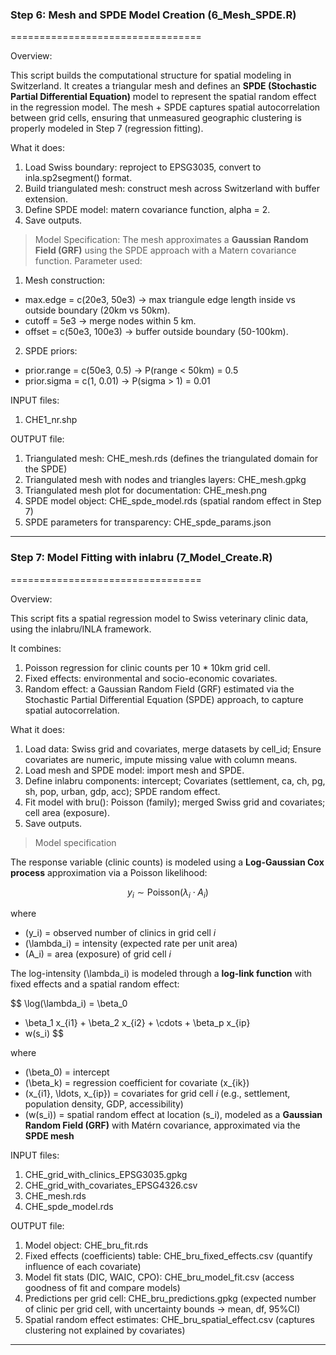 ### Step 6: Mesh and SPDE Model Creation (6_Mesh_SPDE.R)
=================================

Overview:

This script builds the computational structure for spatial modeling in Switzerland.
It creates a triangular mesh and defines an **SPDE (Stochastic Partial Differential Equation)** model to represent the spatial random effect in the regression model.
The mesh + SPDE captures spatial autocorrelation between grid cells, ensuring that unmeasured geographic clustering is properly modeled in Step 7 (regression fitting).

What it does:
1. Load Swiss boundary: reproject to EPSG3035, convert to inla.sp2segment() format. 
2. Build triangulated mesh: construct mesh across Switzerland with buffer extension.
3. Define SPDE model: matern covariance function, alpha = 2.
4. Save outputs.

> Model Specification:
The mesh approximates a **Gaussian Random Field (GRF)** using the SPDE approach with a Matern covariance function.
Parameter used:
1. Mesh construction:
  - max.edge = c(20e3, 50e3) -> max triangule edge length inside vs outside boundary (20km vs 50km).
  - cutoff = 5e3 -> merge nodes within 5 km.
  - offset = c(50e3, 100e3) -> buffer outside boundary (50-100km).
2. SPDE priors:
  - prior.range = c(50e3, 0.5) -> P(range < 50km) = 0.5
  - prior.sigma = c(1, 0.01) -> P(sigma > 1) = 0.01

INPUT files:
1. CHE1_nr.shp

OUTPUT file:
1. Triangulated mesh: CHE_mesh.rds (defines the triangulated domain for the SPDE)
2. Triangulated mesh with nodes and triangles layers: CHE_mesh.gpkg
3. Triangulated mesh plot for documentation: CHE_mesh.png
4. SPDE model object: CHE_spde_model.rds (spatial random effect in Step 7)
5. SPDE parameters for transparency: CHE_spde_params.json
----------------------
### Step 7: Model Fitting with inlabru (7_Model_Create.R)
=================================

Overview:

This script fits a spatial regression model to Swiss veterinary clinic data, using the inlabru/INLA framework.

It combines:
1. Poisson regression for clinic counts per 10 * 10km grid cell.
2. Fixed effects: environmental and socio-economic covariates.
3. Random effect: a Gaussian Random Field (GRF) estimated via the Stochastic Partial Differential Equation (SPDE) approach, to capture spatial autocorrelation.

What it does:
1. Load data: Swiss grid and covariates, merge datasets by cell_id; Ensure covariates are numeric, impute missing value with column means.
2. Load mesh and SPDE model: import mesh and SPDE.
3. Define inlabru components: intercept; Covariates (settlement, ca, ch, pg, sh, pop, urban, gdp, acc); SPDE random effect.
4. Fit model with bru(): Poisson (family); merged Swiss grid and covariates; cell area (exposure).
5. Save outputs.

> Model specification

The response variable (clinic counts) is modeled using a **Log-Gaussian Cox process** approximation via a Poisson likelihood:

$$
y_i \sim \text{Poisson}(\lambda_i \cdot A_i)
$$

where  
- \(y_i\) = observed number of clinics in grid cell *i*  
- \(\lambda_i\) = intensity (expected rate per unit area)  
- \(A_i\) = area (exposure) of grid cell *i*  

The log-intensity \(\lambda_i\) is modeled through a **log-link function** with fixed effects and a spatial random effect:

$$
\log(\lambda_i) = \beta_0 
+ \beta_1 x_{i1} + \beta_2 x_{i2} + \cdots + \beta_p x_{ip} 
+ w(s_i)
$$

where  
- \(\beta_0\) = intercept  
- \(\beta_k\) = regression coefficient for covariate \(x_{ik}\)  
- \(x_{i1}, \ldots, x_{ip}\) = covariates for grid cell *i* (e.g., settlement, population density, GDP, accessibility)  
- \(w(s_i)\) = spatial random effect at location \(s_i\), modeled as a **Gaussian Random Field (GRF)** with Matérn covariance, approximated via the **SPDE mesh**
  
INPUT files:
1. CHE_grid_with_clinics_EPSG3035.gpkg
2. CHE_grid_with_covariates_EPSG4326.csv
3. CHE_mesh.rds
4. CHE_spde_model.rds

OUTPUT file:
1. Model object: CHE_bru_fit.rds
2. Fixed effects (coefficients) table: CHE_bru_fixed_effects.csv (quantify influence of each covariate)
3. Model fit stats (DIC, WAIC, CPO): CHE_bru_model_fit.csv (access goodness of fit and compare models)
4. Predictions per grid cell: CHE_bru_predictions.gpkg (expected number of clinic per grid cell, with uncertainty bounds -> mean, df, 95%CI)
5. Spatial random effect estimates: CHE_bru_spatial_effect.csv (captures clustering not explained by covariates)
----------------------
